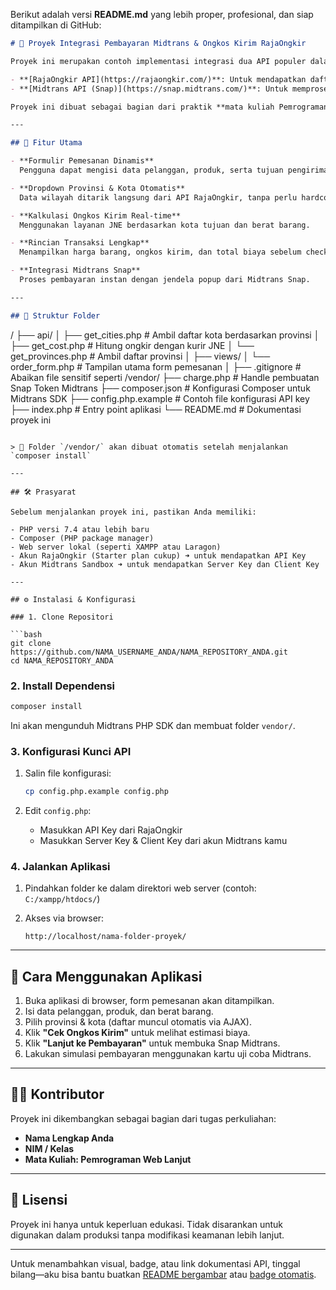 Berikut adalah versi **README.md** yang lebih proper, profesional, dan siap ditampilkan di GitHub:

```markdown
# 🛒 Proyek Integrasi Pembayaran Midtrans & Ongkos Kirim RajaOngkir

Proyek ini merupakan contoh implementasi integrasi dua API populer dalam alur pemesanan dan pembayaran berbasis web:

- **[RajaOngkir API](https://rajaongkir.com/)**: Untuk mendapatkan daftar provinsi, kota, dan menghitung ongkos kirim secara dinamis.
- **[Midtrans API (Snap)](https://snap.midtrans.com/)**: Untuk memproses pembayaran menggunakan payment gateway Midtrans.

Proyek ini dibuat sebagai bagian dari praktik **mata kuliah Pemrograman Web Lanjut**, dengan fokus pada penggunaan **API eksternal**, **AJAX**, dan **proses transaksi real-time**.

---

## 🚀 Fitur Utama

- **Formulir Pemesanan Dinamis**  
  Pengguna dapat mengisi data pelanggan, produk, serta tujuan pengiriman melalui antarmuka web.

- **Dropdown Provinsi & Kota Otomatis**  
  Data wilayah ditarik langsung dari API RajaOngkir, tanpa perlu hardcoded.

- **Kalkulasi Ongkos Kirim Real-time**  
  Menggunakan layanan JNE berdasarkan kota tujuan dan berat barang.

- **Rincian Transaksi Lengkap**  
  Menampilkan harga barang, ongkos kirim, dan total biaya sebelum checkout.

- **Integrasi Midtrans Snap**  
  Proses pembayaran instan dengan jendela popup dari Midtrans Snap.

---

## 📁 Struktur Folder

```

/
├── api/
│   ├── get\_cities.php         # Ambil daftar kota berdasarkan provinsi
│   ├── get\_cost.php           # Hitung ongkir dengan kurir JNE
│   └── get\_provinces.php      # Ambil daftar provinsi
│
├── views/
│   └── order\_form.php         # Tampilan utama form pemesanan
│
├── .gitignore                 # Abaikan file sensitif seperti /vendor/
├── charge.php                 # Handle pembuatan Snap Token Midtrans
├── composer.json              # Konfigurasi Composer untuk Midtrans SDK
├── config.php.example         # Contoh file konfigurasi API key
├── index.php                  # Entry point aplikasi
└── README.md                  # Dokumentasi proyek ini

````

> 🔧 Folder `/vendor/` akan dibuat otomatis setelah menjalankan `composer install`

---

## 🛠️ Prasyarat

Sebelum menjalankan proyek ini, pastikan Anda memiliki:

- PHP versi 7.4 atau lebih baru
- Composer (PHP package manager)
- Web server lokal (seperti XAMPP atau Laragon)
- Akun RajaOngkir (Starter plan cukup) ➜ untuk mendapatkan API Key
- Akun Midtrans Sandbox ➜ untuk mendapatkan Server Key dan Client Key

---

## ⚙️ Instalasi & Konfigurasi

### 1. Clone Repositori

```bash
git clone https://github.com/NAMA_USERNAME_ANDA/NAMA_REPOSITORY_ANDA.git
cd NAMA_REPOSITORY_ANDA
````

### 2. Install Dependensi

```bash
composer install
```

Ini akan mengunduh Midtrans PHP SDK dan membuat folder `vendor/`.

### 3. Konfigurasi Kunci API

1. Salin file konfigurasi:

   ```bash
   cp config.php.example config.php
   ```

2. Edit `config.php`:

   * Masukkan API Key dari RajaOngkir
   * Masukkan Server Key & Client Key dari akun Midtrans kamu

### 4. Jalankan Aplikasi

1. Pindahkan folder ke dalam direktori web server (contoh: `C:/xampp/htdocs/`)
2. Akses via browser:

   ```
   http://localhost/nama-folder-proyek/
   ```

---

## 🧪 Cara Menggunakan Aplikasi

1. Buka aplikasi di browser, form pemesanan akan ditampilkan.
2. Isi data pelanggan, produk, dan berat barang.
3. Pilih provinsi & kota (daftar muncul otomatis via AJAX).
4. Klik **"Cek Ongkos Kirim"** untuk melihat estimasi biaya.
5. Klik **"Lanjut ke Pembayaran"** untuk membuka Snap Midtrans.
6. Lakukan simulasi pembayaran menggunakan kartu uji coba Midtrans.

---

## 👨‍💻 Kontributor

Proyek ini dikembangkan sebagai bagian dari tugas perkuliahan:

* **Nama Lengkap Anda**
* **NIM / Kelas**
* **Mata Kuliah: Pemrograman Web Lanjut**

---

## 📄 Lisensi

Proyek ini hanya untuk keperluan edukasi. Tidak disarankan untuk digunakan dalam produksi tanpa modifikasi keamanan lebih lanjut.

---

Untuk menambahkan visual, badge, atau link dokumentasi API, tinggal bilang—aku bisa bantu buatkan [README bergambar](f) atau [badge otomatis](f).
